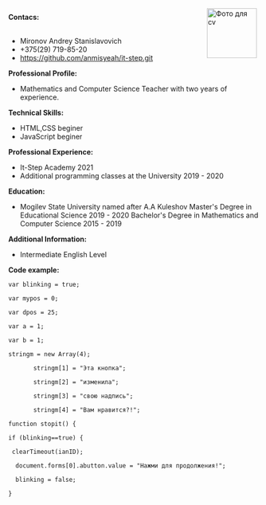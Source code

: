 <img src="C:\Users\Anmisyeah\Pictures\фото.jpg" width="100" align="right" vspace="5" hspace="5" alt = "Фото для cv">
<p> <b> Contacs: </b><br><br>

* Mironov Andrey Stanislavovich
* +375(29) 719-85-20
* https://github.com/anmisyeah/it-step.git

<p> <b>Professional Profile: </b><br>
 
* Mathematics and Computer Science Teacher with two years of experience.

<p> <b> Technical Skills: </b><br>
 
* HTML,CSS beginer
* JavaScript beginer

<p> <b> Professional Experience: </b><br>
 
* It-Step Academy 2021
* Additional programming classes at the University 2019 - 2020

<p> <b> Education: </b><br>
 
* Mogilev State University named after A.A Kuleshov
Master's Degree in Educational Science 2019 - 2020
Bachelor's Degree in Mathematics and Computer Science 2015 - 2019

<p> <b> Additional Information: </b><br>
 
* Intermediate English Level

<p> <b>Code example: </b><br>

 
<code>
var blinking = true;<br>
var mypos = 0;<br>
var dpos = 25;<br>
var a = 1;<br>
var b = 1;<br>
stringm = new Array(4);<br>
       stringm[1] = "Эта кнопка";<br>
       stringm[2] = "изменила";<br>
       stringm[3] = "свою надпись";<br>
       stringm[4] = "Вам нравится?!";<br>
function stopit() {<br>
if (blinking==true) {<br>
 clearTimeout(ianID);<br>
  document.forms[0].abutton.value = "Нажми для продолжения!";<br>
  blinking = false;<br>
}
</code>
